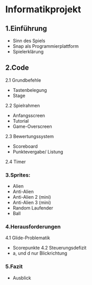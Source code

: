 
# Informatikprojekt

## 1.Einführung
* Sinn des Spiels
* Snap als Programmierplattform
* Spielerklärung

## 2.Code
2.1 Grundbefehle
  * Tastenbelegung
  * Stage

2.2 Spielrahmen
  * Anfangsscreen
  * Tutorial
  * Game-Overscreen
  
2.3 Bewertungssystem
  * Scoreboard 
  * Punktevergabe/ Listung

2.4 Timer

### 3.Sprites:
* Alien
* Anti-Alien
* Anti-Alien 2 (mini)
* Anti-Alien 3 (mini)
* Random Laufender
* Ball

### 4.Herausforderungen
4.1 Glide-Problematik
  * Scorepunkte
4.2 Steuerungsdefizit
  * a, und d nur Blickrichtung
  

### 5.Fazit
* Ausblick







